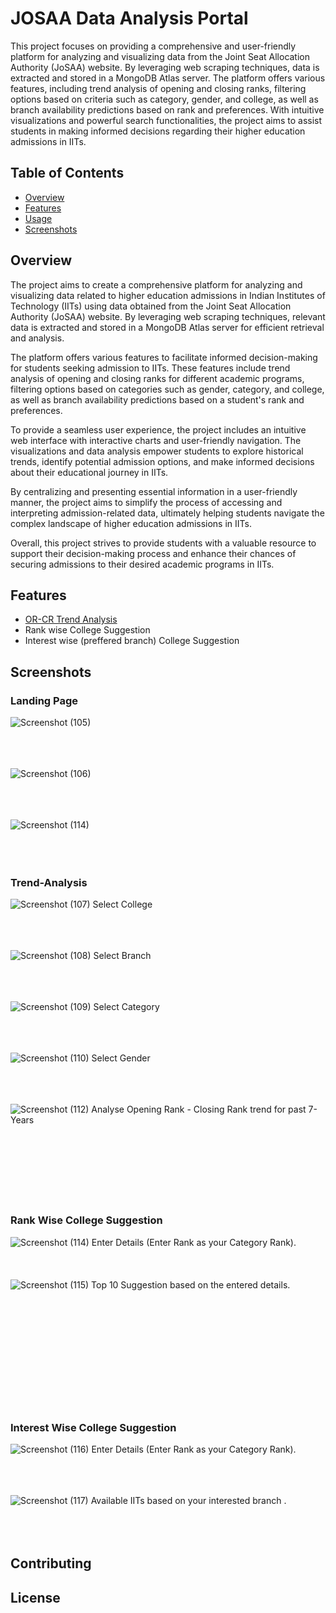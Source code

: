 # JOSAA Data Analysis Portal

This project focuses on providing a comprehensive and user-friendly platform for analyzing and visualizing data from the Joint Seat Allocation Authority (JoSAA) website. By leveraging web scraping techniques, data is extracted and stored in a MongoDB Atlas server. The platform offers various features, including trend analysis of opening and closing ranks, filtering options based on criteria such as category, gender, and college, as well as branch availability predictions based on rank and preferences. With intuitive visualizations and powerful search functionalities, the project aims to assist students in making informed decisions regarding their higher education admissions in IITs.

## Table of Contents

- [Overview](#overview)
- [Features](#features)
- [Usage](#usage)
- [Screenshots](#screenshots)

## Overview

The project aims to create a comprehensive platform for analyzing and visualizing data related to higher education admissions in Indian Institutes of Technology (IITs) using data obtained from the Joint Seat Allocation Authority (JoSAA) website. By leveraging web scraping techniques, relevant data is extracted and stored in a MongoDB Atlas server for efficient retrieval and analysis.

The platform offers various features to facilitate informed decision-making for students seeking admission to IITs. These features include trend analysis of opening and closing ranks for different academic programs, filtering options based on categories such as gender, category, and college, as well as branch availability predictions based on a student's rank and preferences.

To provide a seamless user experience, the project includes an intuitive web interface with interactive charts and user-friendly navigation. The visualizations and data analysis empower students to explore historical trends, identify potential admission options, and make informed decisions about their educational journey in IITs.

By centralizing and presenting essential information in a user-friendly manner, the project aims to simplify the process of accessing and interpreting admission-related data, ultimately helping students navigate the complex landscape of higher education admissions in IITs.

Overall, this project strives to provide students with a valuable resource to support their decision-making process and enhance their chances of securing admissions to their desired academic programs in IITs.

## Features

- [OR-CR Trend Analysis](#trend-analysis)
- Rank wise College Suggestion
- Interest wise (preffered branch) College Suggestion



## Screenshots

### Landing Page
![Screenshot (105)](https://github.com/Haribhajank/JOSAA_DAP/assets/106884012/56de4da1-53d7-4ff8-abb7-91b030f55cb3) &nbsp;
<br/>
<br/>
<br/>
<br/>

![Screenshot (106)](https://github.com/Haribhajank/JOSAA_DAP/assets/106884012/1aa9bc7d-592a-4f8e-ac18-4c8a237e9684) &nbsp; 
<br/>
<br/>
<br/>
<br/>

![Screenshot (114)](https://github.com/Haribhajank/JOSAA_DAP/assets/106884012/29512416-cc24-4dd6-93a0-8d91796e1bbf) &nbsp; 
<br/>
<br/>
<br/>
<br/>



### Trend-Analysis
![Screenshot (107)](https://github.com/Haribhajank/JOSAA_DAP/assets/106884012/24143033-7e47-4608-98fc-ea58b2c12b6b) 
Select College &nbsp; 
<br/>
<br/>
<br/>
<br/>

![Screenshot (108)](https://github.com/Haribhajank/JOSAA_DAP/assets/106884012/ed8b7f5f-fcff-4315-845e-df93974611a1)
Select Branch &nbsp; 
<br/>
<br/>
<br/>
<br/>

![Screenshot (109)](https://github.com/Haribhajank/JOSAA_DAP/assets/106884012/49be5f28-8dd8-4047-9303-619055584643)
Select Category &nbsp; 
<br/>
<br/>
<br/>
<br/>

![Screenshot (110)](https://github.com/Haribhajank/JOSAA_DAP/assets/106884012/3eb1fcaa-553d-4a2f-bf9b-cf537de64e26)
Select Gender &nbsp; 
<br/>
<br/>
<br/>
<br/>

![Screenshot (112)](https://github.com/Haribhajank/JOSAA_DAP/assets/106884012/48c2a7a1-d116-4dd9-827b-fa00f25141a0)
Analyse Opening Rank - Closing Rank trend for past 7- Years &nbsp; 
<br/>
<br/>
<br/>
<br/>
<br/>
<br/>
<br/>
<br/>


### Rank Wise College Suggestion
![Screenshot (114)](https://github.com/Haribhajank/JOSAA_DAP/assets/106884012/27711496-c46b-4db5-9bd4-3ac104a4ac1a)
Enter Details (Enter Rank as your Category Rank). &nbsp; 
<br/>
<br/>
<br/>
<br/>
![Screenshot (115)](https://github.com/Haribhajank/JOSAA_DAP/assets/106884012/18399470-afb4-44e1-8c3d-01329349f911)
Top 10 Suggestion based on the entered details. &nbsp; 
<br/>
<br/>
<br/>
<br/>
<br/>
<br/>
<br/>
<br/>
<br/>
<br/>
<br/>
<br/>

### Interest Wise College Suggestion
![Screenshot (116)](https://github.com/Haribhajank/JOSAA_DAP/assets/106884012/292f7e4a-239b-4261-b422-65fab7a0276e)
Enter Details (Enter Rank as your Category Rank).&nbsp;
<br/>
<br/>
<br/>
<br/>

![Screenshot (117)](https://github.com/Haribhajank/JOSAA_DAP/assets/106884012/f9629c51-5771-480c-921a-f3c7196bf6c2)
Available IITs based on your interested branch .&nbsp; 
<br/>
<br/>
<br/>
<br/>





<!-- Add more screenshots as necessary -->

## Contributing

## License
